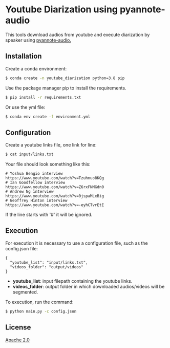 # Youtube Diarization using pyannote-audio

This tools download audios from youtube and execute diarization by speaker using [pyannote-audio.](https://github.com/pyannote/pyannote-audio)

## Installation

Create a conda environment:

```bash
$ conda create -n youtube_diarization python=3.8 pip
```
Use the package manager pip to install the requirements.

```bash
$ pip install -r requirements.txt
```

Or use the yml file:

```bash
$ conda env create -f environment.yml
```

## Configuration

Create a youtube links file, one link for line:

```bash
$ cat input/links.txt
```

Your file should look something like this:
```
# Yoshua Bengio interview
https://www.youtube.com/watch?v=Tzuhnuo8KQg
# Ian Goodfellow interview
https://www.youtube.com/watch?v=Z6rxFNMGdn0
# Andrew Ng interview
https://www.youtube.com/watch?v=0jspaMLxBig
# Geoffrey Hinton interview
https://www.youtube.com/watch?v=-eyhCTvrEtE
```

If the line starts with '#' it will be ignored. 

## Execution

For execution it is necessary to use a configuration file, such as the config.json file:

```
{
  "youtube_list": "input/links.txt", 
  "videos_folder": "output/videos"
}
```

- **youtube_list**: input filepath containing the youtube links.
- **videos_folder**: output folder in which downloaded audios/videos will be segmented.

To execution, run the command: 

```bash
$ python main.py -c config.json
```

## License

[Apache 2.0](http://www.apache.org/licenses/LICENSE-2.0)